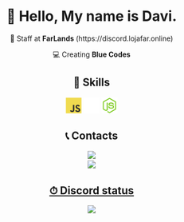 <div>
<h1 align="center">👋 Hello, My name is Davi.</h1>

<p align="center">📌 Staff at <strong>FarLands</strong> (https://discord.lojafar.online)</p>
<p align="center">💻 Creating <strong>Blue Codes</strong></p>
</div>
<div align="center">
<h2>🚀 Skills</h2>
 <code><img height="32" src="https://raw.githubusercontent.com/devicons/devicon/master/icons/javascript/javascript-original.svg" alt="JavaScript"/></code>
 <code><img height="32" src="https://raw.githubusercontent.com/devicons/devicon/master/icons/discordjs/discordjs-plain.svg" alt="DiscordJS"/></code>
 <code><img height="32" src="https://raw.githubusercontent.com/devicons/devicon/master/icons/nodejs/nodejs-original.svg" alt="NodeJS"/></code>
</div>


<div align="center">
<h2 align="center">📞 Contacts</h2>
<div class="mail">
 <a href="mailto:heydavisilvax@gmail.com">
 <img src="https://img.shields.io/badge/Gmail-D14836?style=for-the-badge&logo=gmail&logoColor=white"/>
</div>
 <div class="discord">
 <a href="https://discord.com/users/662402220784091146">
 <img src="https://img.shields.io/badge/Discord-282B30?style=for-the-badge&logo=discord&logoColor=white"/>
</div>
</div>
 
<h2 align="center">⏱ Discord status</h2>

<div align="center">
  <a href="https://discord.com/users/1127934293226835998"> 
  <img height="170em" src="https://lanyard.cnrad.dev/api/1127934293226835998?idleMessage=🌊"/>
</div>

